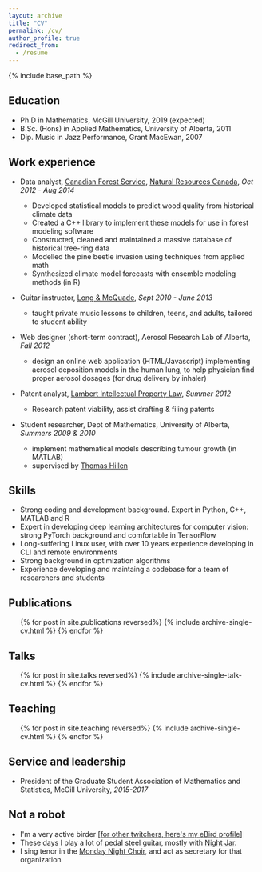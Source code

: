 ```yaml
---
layout: archive
title: "CV"
permalink: /cv/
author_profile: true
redirect_from:
  - /resume
---
```


{% include base_path %}

Education
--------
* Ph.D in Mathematics, McGill University, 2019 (expected)
* B.Sc. (Hons) in Applied Mathematics, University of Alberta, 2011
* Dip. Music in Jazz Performance, Grant MacEwan, 2007

Work experience
--------------
* Data analyst, [Canadian Forest Service](https://www.nrcan.gc.ca/our-natural-resources/forests-forestry/13497), [Natural Resources Canada](https://www.nrcan.gc.ca/home), *Oct 2012 - Aug 2014*
  * Developed statistical models to predict wood quality from historical climate data
  * Created a C++ library to implement these models for use in forest modeling software
  * Constructed, cleaned and maintained a massive database of historical tree-ring data
  * Modelled the pine beetle invasion using techniques from applied math
  * Synthesized climate model forecasts with ensemble modeling methods (in R)

* Guitar instructor, [Long & McQuade](https://www.long-mcquade.com/lessons/), *Sept 2010 - June 2013*
  * taught private music lessons to children, teens, and adults, tailored to student ability

* Web designer (short-term contract), Aerosol Research Lab of Alberta, *Fall 2012*
  * design an online web application (HTML/Javascript) implementing aerosol deposition models in the human lung, to help physician find proper aerosol dosages (for drug delivery by inhaler)

* Patent analyst, [Lambert Intellectual Property Law](http://www.lambertlaw.ca/), *Summer 2012*
  * Research patent viability, assist drafting & filing patents

* Student researcher, Dept of Mathematics, University of Alberta, *Summers 2009 & 2010*
  * implement mathematical models describing tumour growth (in MATLAB)
  * supervised by [Thomas Hillen](http://www.math.ualberta.ca/~thillen/)
  
Skills
--------------
* Strong coding and development background. Expert in Python, C++, MATLAB and R
* Expert in developing deep learning architectures for computer vision: strong PyTorch background and comfortable in TensorFlow
* Long-suffering Linux user, with over 10 years experience developing in CLI and remote environments 
* Strong background in optimization algorithms
* Experience developing and maintaing a codebase for a team of researchers and students

Publications
--------------
<ul>{% for post in site.publications reversed%}
    {% include archive-single-cv.html %}
  {% endfor %}</ul>
  
Talks
--------------
<ul>{% for post in site.talks  reversed%}
    {% include archive-single-talk-cv.html %}
  {% endfor %}</ul>
  
Teaching
--------------
<ul>{% for post in site.teaching reversed%}
    {% include archive-single-cv.html %}
  {% endfor %}</ul>
  
Service and leadership
--------------
* President of the Graduate Student Association of Mathematics and Statistics, McGill University, *2015-2017*

Not a robot
-----------
* I'm a very active birder \[[for other twitchers, here's my eBird profile](https://ebird.org/profile/NDEyNjEw/CA)\]
* These days I play a lot of pedal steel guitar, mostly with [Night Jar](https://www.facebook.com/Night-Jar-1881252635244578/).
* I sing tenor in the [Monday Night Choir](http://www.mondaynightchoir.com/), and act as secretary for that organization

